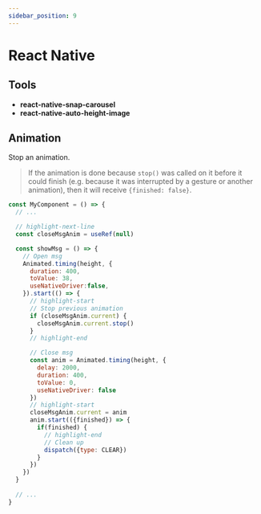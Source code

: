 ```yaml
---
sidebar_position: 9
---
```


# React Native

## Tools

- **react-native-snap-carousel**
- **react-native-auto-height-image**

## Animation

Stop an animation.

> If the animation is done because `stop()` was called on it before it could finish (e.g. because it was interrupted by a gesture or another animation), then it will receive `{finished: false}`.


```jsx
const MyComponent = () => {
  // ...

  // highlight-next-line
  const closeMsgAnim = useRef(null)

  const showMsg = () => {
    // Open msg
    Animated.timing(height, {
      duration: 400,
      toValue: 38,
      useNativeDriver:false,
    }).start(() => {
      // highlight-start
      // Stop previous animation
      if (closeMsgAnim.current) {
        closeMsgAnim.current.stop()
      }
      // highlight-end

      // Close msg
      const anim = Animated.timing(height, {
        delay: 2000,
        duration: 400,
        toValue: 0,
        useNativeDriver: false
      })
      // highlight-start
      closeMsgAnim.current = anim
      anim.start(({finished}) => {
        if(finished) {
          // highlight-end
          // Clean up
          dispatch({type: CLEAR})
        }
      })
    })
  }
  
  // ...
}
```
